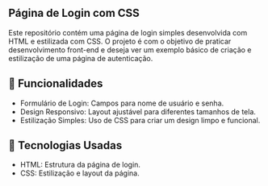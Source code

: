 ## Página de Login com CSS

Este repositório contém uma página de login simples desenvolvida com HTML e estilizada com CSS. O projeto é com o objetivo de praticar desenvolvimento front-end e deseja ver um exemplo básico de criação e estilização de uma página de autenticação.

## 🚀 Funcionalidades

- Formulário de Login: Campos para nome de usuário e senha.
- Design Responsivo: Layout ajustável para diferentes tamanhos de tela.
- Estilização Simples: Uso de CSS para criar um design limpo e funcional.

## 🔧 Tecnologias Usadas

- HTML: Estrutura da página de login.
- CSS: Estilização e layout da página.
